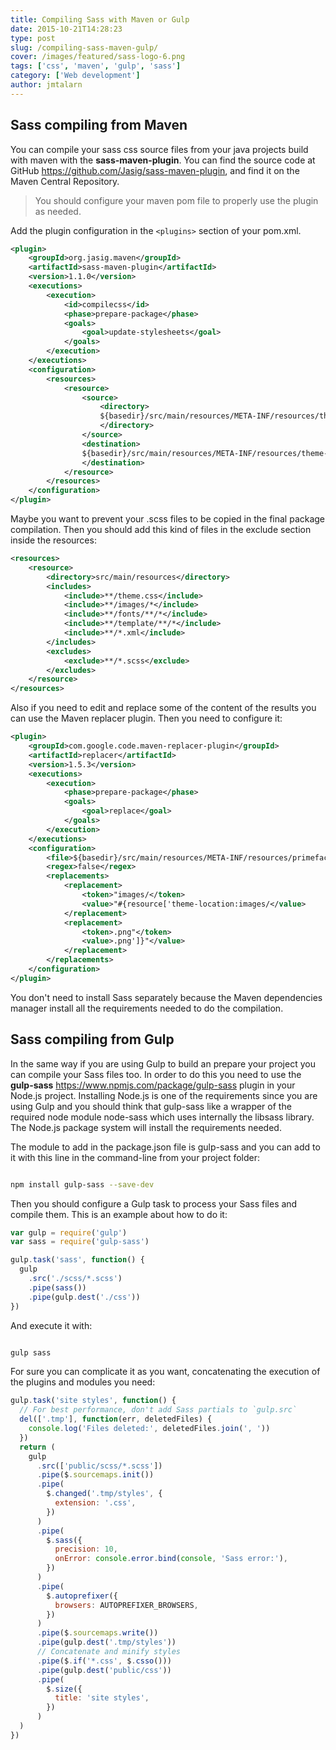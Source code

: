 ```yaml
---
title: Compiling Sass with Maven or Gulp
date: 2015-10-21T14:28:23
type: post
slug: /compiling-sass-maven-gulp/
cover: /images/featured/sass-logo-6.png
tags: ['css', 'maven', 'gulp', 'sass']
category: ['Web development']
author: jmtalarn
---
```


## Sass compiling from Maven

You can compile your sass css source files from your java projects build with maven with the **sass-maven-plugin**.
You can find the source code at GitHub <a href="https://github.com/Jasig/sass-maven-plugin" target="\_blank"> https://github.com/Jasig/sass-maven-plugin</a>, and find it on the Maven Central Repository.

> You should configure your maven pom file to properly use the plugin as needed.

<!--more-->

Add the plugin configuration in the `<plugins>` section of your pom.xml.

```xml
<plugin>
	<groupId>org.jasig.maven</groupId>
	<artifactId>sass-maven-plugin</artifactId>
	<version>1.1.0</version>
	<executions>
		<execution>
			<id>compilecss</id>
			<phase>prepare-package</phase>
			<goals>
				<goal>update-stylesheets</goal>
			</goals>
		</execution>
	</executions>
	<configuration>
		<resources>
			<resource>
				<source>
					<directory>
                    ${basedir}/src/main/resources/META-INF/resources/theme-location
                    </directory>
				</source>
				<destination>
                ${basedir}/src/main/resources/META-INF/resources/theme-location
                </destination>
			</resource>
		</resources>
	</configuration>
</plugin>
```

Maybe you want to prevent your .scss files to be copied in the final package compilation. Then you should add this kind of files in the exclude section inside the resources:

```xml
<resources>
	<resource>
		<directory>src/main/resources</directory>
		<includes>
			<include>**/theme.css</include>
			<include>**/images/*</include>
			<include>**/fonts/**/*</include>
			<include>**/template/**/*</include>
			<include>**/*.xml</include>
		</includes>
		<excludes>
			<exclude>**/*.scss</exclude>
		</excludes>
	</resource>
</resources>
```

Also if you need to edit and replace some of the content of the results you can use the Maven replacer plugin.
Then you need to configure it:

```xml
<plugin>
	<groupId>com.google.code.maven-replacer-plugin</groupId>
	<artifactId>replacer</artifactId>
	<version>1.5.3</version>
	<executions>
		<execution>
			<phase>prepare-package</phase>
			<goals>
				<goal>replace</goal>
			</goals>
		</execution>
	</executions>
	<configuration>
		<file>${basedir}/src/main/resources/META-INF/resources/primefaces-pnds/theme.css</file>
		<regex>false</regex>
		<replacements>
			<replacement>
				<token>"images/</token>
				<value>"#{resource['theme-location:images/</value>
			</replacement>
			<replacement>
				<token>.png"</token>
				<value>.png']}"</value>
			</replacement>
		</replacements>
	</configuration>
</plugin>
```

You don't need to install Sass separately because the Maven dependencies manager install all the requirements needed to do the compilation.

## Sass compiling from Gulp

In the same way if you are using Gulp to build an prepare your project you can compile your Sass files too.
In order to do this you need to use the **gulp-sass** https://www.npmjs.com/package/gulp-sass plugin in your Node.js project.
Installing Node.js is one of the requirements since you are using Gulp and you should think that gulp-sass like a wrapper of the required node module node-sass which uses internally the libsass library. The Node.js package system will install the requirements needed.

The module to add in the package.json file is gulp-sass and you can add to it with this line in the command-line from your project folder:

```bash

npm install gulp-sass --save-dev
```

Then you should configure a Gulp task to process your Sass files and compile them. This is an example about how to do it:

```javascript
var gulp = require('gulp')
var sass = require('gulp-sass')

gulp.task('sass', function() {
  gulp
    .src('./scss/*.scss')
    .pipe(sass())
    .pipe(gulp.dest('./css'))
})
```

And execute it with:

```bash

gulp sass
```

For sure you can complicate it as you want, concatenating the execution of the plugins and modules you need:

```javascript
gulp.task('site styles', function() {
  // For best performance, don't add Sass partials to `gulp.src`
  del(['.tmp'], function(err, deletedFiles) {
    console.log('Files deleted:', deletedFiles.join(', '))
  })
  return (
    gulp
      .src(['public/scss/*.scss'])
      .pipe($.sourcemaps.init())
      .pipe(
        $.changed('.tmp/styles', {
          extension: '.css',
        })
      )
      .pipe(
        $.sass({
          precision: 10,
          onError: console.error.bind(console, 'Sass error:'),
        })
      )
      .pipe(
        $.autoprefixer({
          browsers: AUTOPREFIXER_BROWSERS,
        })
      )
      .pipe($.sourcemaps.write())
      .pipe(gulp.dest('.tmp/styles'))
      // Concatenate and minify styles
      .pipe($.if('*.css', $.csso()))
      .pipe(gulp.dest('public/css'))
      .pipe(
        $.size({
          title: 'site styles',
        })
      )
  )
})
```
